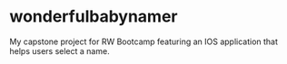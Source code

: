 # wonderfulbabynamer
My capstone project for RW Bootcamp featuring an IOS application that helps users select a name. 
